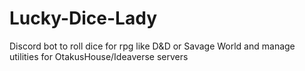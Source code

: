 # Lucky-Dice-Lady
Discord bot to roll dice for rpg like D&amp;D or Savage World and manage utilities for OtakusHouse/Ideaverse servers
